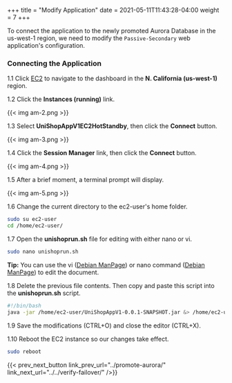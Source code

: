 +++
title = "Modify Application"
date =  2021-05-11T11:43:28-04:00
weight = 7
+++

To connect the application to the newly promoted Aurora Database in the us-west-1 region, we need to modify the `Passive-Secondary` web application's configuration.

### Connecting the Application

1.1 Click [EC2](https://us-west-1.console.aws.amazon.com/ec2/home?region=us-west-1#/) to navigate to the dashboard in the **N. California (us-west-1)** region.

1.2 Click the **Instances (running)** link.

{{< img am-2.png >}}

1.3 Select **UniShopAppV1EC2HotStandby**, then click the **Connect** button.

{{< img am-3.png >}}

1.4 Click the **Session Manager** link, then click the **Connect** button.

{{< img am-4.png >}}

1.5 After a brief moment, a terminal prompt will display.

{{< img am-5.png >}}

1.6 Change the current directory to the ec2-user's home folder.

```sh
sudo su ec2-user
cd /home/ec2-user/
```

1.7 Open the **unishoprun.sh** file for editing with either nano or vi.

```sh
sudo nano unishoprun.sh
```

**Tip:** You can use the vi ([Debian ManPage]((https://manpages.debian.org/buster/vim/vi.1.en.html))) or nano command ([Debian ManPage](https://manpages.debian.org/stretch/nano/nano.1.en.html)) to edit the document.

1.8 Delete the previous file contents.  Then copy and paste this script into the **unishoprun.sh** script.

```sh
#!/bin/bash
java -jar /home/ec2-user/UniShopAppV1-0.0.1-SNAPSHOT.jar &> /home/ec2-user/app.log &
```

1.9 Save the modifications (CTRL+O) and close the editor (CTRL+X).

1.10 Reboot the EC2 instance so our changes take effect.

```sh
sudo reboot
```
{{< prev_next_button link_prev_url="../promote-aurora/" link_next_url="../../verify-failover/" />}}

